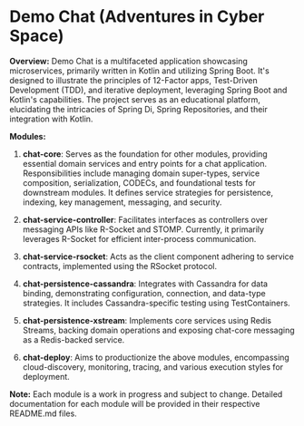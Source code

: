 # Demo Chat (Adventures in Cyber Space)

**Overview:**
Demo Chat is a multifaceted application showcasing microservices, primarily written in Kotlin and utilizing Spring Boot. It's designed to illustrate the principles of 12-Factor apps, Test-Driven Development (TDD), and iterative deployment, leveraging Spring Boot and Kotlin's capabilities. The project serves as an educational platform, elucidating the intricacies of Spring Di, Spring Repositories, and their integration with Kotlin.

**Modules:**

1. **chat-core**: Serves as the foundation for other modules, providing essential domain services and entry points for a chat application. Responsibilities include managing domain super-types, service composition, serialization, CODECs, and foundational tests for downstream modules. It defines service strategies for persistence, indexing, key management, messaging, and security.

2. **chat-service-controller**: Facilitates interfaces as controllers over messaging APIs like R-Socket and STOMP. Currently, it primarily leverages R-Socket for efficient inter-process communication.

3. **chat-service-rsocket**: Acts as the client component adhering to service contracts, implemented using the RSocket protocol.

4. **chat-persistence-cassandra**: Integrates with Cassandra for data binding, demonstrating configuration, connection, and data-type strategies. It includes Cassandra-specific testing using TestContainers.

5. **chat-persistence-xstream**: Implements core services using Redis Streams, backing domain operations and exposing chat-core messaging as a Redis-backed service.

6. **chat-deploy**: Aims to productionize the above modules, encompassing cloud-discovery, monitoring, tracing, and various execution styles for deployment.

**Note:** Each module is a work in progress and subject to change. Detailed documentation for each module will be provided in their respective README.md files.
